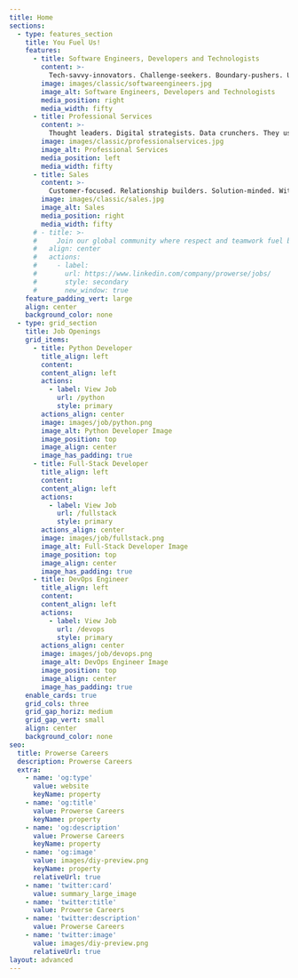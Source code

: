 ```yaml
---
title: Home
sections:
  - type: features_section
    title: You Fuel Us!
    features:
      - title: Software Engineers, Developers and Technologists
        content: >-
          Tech-savvy-innovators. Challenge-seekers. Boundary-pushers. UX thinkers. Whether working on cloud computing, experience design or enterprise application, execution is at the heart of everything this team does. They contribute to the success story by solving everyday challenges. The solutions they create make impacts in the real world. 
        image: images/classic/softwareengineers.jpg
        image_alt: Software Engineers, Developers and Technologists
        media_position: right
        media_width: fifty
      - title: Professional Services
        content: >-
          Thought leaders. Digital strategists. Data crunchers. They use industry knowledge and technical expertise to provide consulting and strategy services to customers supporting the transformation of their businesses. With roles across the fintech, banking, retail and logistic industries, these team members execute strategies for our customers. 
        image: images/classic/professionalservices.jpg
        image_alt: Professional Services
        media_position: left
        media_width: fifty
      - title: Sales
        content: >-
          Customer-focused. Relationship builders. Solution-minded. With a focus on being a trusted partner to our fintech, banking, retail and logistic industries customers, these individuals strive for performance excellence in every engagement. Being a part of sales within Prowerse means you keep the Prowerse value of #RightFirstTime top of mind while driving relation as you interact with customers, partners and stakeholders.
        image: images/classic/sales.jpg
        image_alt: Sales
        media_position: right
        media_width: fifty
      # - title: >-
      #     Join our global community where respect and teamwork fuel big ideas for the future of technology excellence!
      #   align: center
      #   actions:
      #     - label: 
      #       url: https://www.linkedin.com/company/prowerse/jobs/
      #       style: secondary
      #       new_window: true
    feature_padding_vert: large
    align: center
    background_color: none
  - type: grid_section
    title: Job Openings
    grid_items:
      - title: Python Developer
        title_align: left
        content: 
        content_align: left
        actions:
          - label: View Job
            url: /python
            style: primary
        actions_align: center
        image: images/job/python.png
        image_alt: Python Developer Image
        image_position: top
        image_align: center
        image_has_padding: true
      - title: Full-Stack Developer
        title_align: left
        content: 
        content_align: left
        actions:
          - label: View Job
            url: /fullstack
            style: primary
        actions_align: center
        image: images/job/fullstack.png
        image_alt: Full-Stack Developer Image
        image_position: top
        image_align: center
        image_has_padding: true
      - title: DevOps Engineer
        title_align: left
        content: 
        content_align: left
        actions:
          - label: View Job
            url: /devops
            style: primary
        actions_align: center
        image: images/job/devops.png
        image_alt: DevOps Engineer Image
        image_position: top
        image_align: center
        image_has_padding: true
    enable_cards: true
    grid_cols: three
    grid_gap_horiz: medium
    grid_gap_vert: small
    align: center
    background_color: none
seo:
  title: Prowerse Careers
  description: Prowerse Careers
  extra:
    - name: 'og:type'
      value: website
      keyName: property
    - name: 'og:title'
      value: Prowerse Careers
      keyName: property
    - name: 'og:description'
      value: Prowerse Careers
      keyName: property
    - name: 'og:image'
      value: images/diy-preview.png
      keyName: property
      relativeUrl: true
    - name: 'twitter:card'
      value: summary_large_image
    - name: 'twitter:title'
      value: Prowerse Careers
    - name: 'twitter:description'
      value: Prowerse Careers
    - name: 'twitter:image'
      value: images/diy-preview.png
      relativeUrl: true
layout: advanced
---
```

